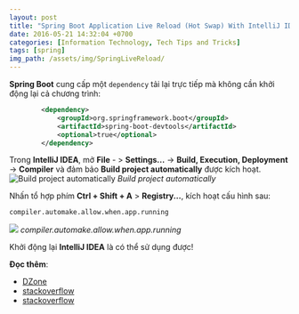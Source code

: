 ```yaml
---
layout: post
title: "Spring Boot Application Live Reload (Hot Swap) With IntelliJ IDEA"
date: 2016-05-21 14:32:04 +0700
categories: [Information Technology, Tech Tips and Tricks]
tags: [spring]
img_path: /assets/img/SpringLiveReload/
---
```


**Spring Boot** cung cấp một `dependency` tải lại trực tiếp mà không cần khởi động lại cả chương trình:
```xml
        <dependency>
            <groupId>org.springframework.boot</groupId>
            <artifactId>spring-boot-devtools</artifactId>
            <optional>true</optional>
        </dependency>
```
Trong **IntelliJ IDEA**, mở **File** - > **Settings...** -> **Build, Execution, Deployment** -> **Compiler** và đảm bảo **Build project automatically** được kích hoạt.
![Build project automatically](Build-project-automatically.png)
_Build project automatically_

Nhấn tổ hợp phím **Ctrl + Shift + A** > **Registry...**, kích hoạt cấu hình sau:
```console
compiler.automake.allow.when.app.running
```
![](compiler-automake-allow-when-app-running.png)
_compiler.automake.allow.when.app.running_

Khởi động lại **IntelliJ IDEA** là có thể sử dụng được!

**Đọc thêm**:
- [DZone](https://dzone.com/articles/spring-boot-application-live-reload-hot-swap-with)
- [stackoverflow](https://stackoverflow.com/questions/21399586/hot-swapping-in-spring-boot)
- [stackoverflow](https://stackoverflow.com/questions/40057057/spring-boot-and-thymeleaf-hot-swap-templates-and-resources-once-again)
